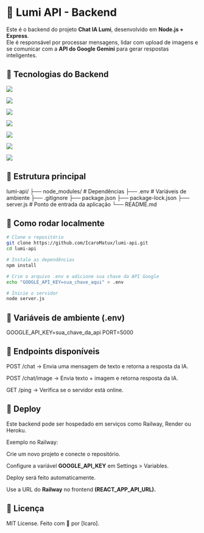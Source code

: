 # 🧠 Lumi API - Backend

Este é o backend do projeto **Chat IA Lumi**, desenvolvido em **Node.js + Express**.  
Ele é responsável por processar mensagens, lidar com upload de imagens e se comunicar com a **API do Google Gemini** para gerar respostas inteligentes.

## 🚀 Tecnologias do Backend

<p>
  <img src="https://img.shields.io/badge/Node.js-339933?style=for-the-badge&logo=nodedotjs&logoColor=white"/>
</p>
<p>
  <img src="https://img.shields.io/badge/Express.js-000000?style=for-the-badge&logo=express&logoColor=white"/>
</p>
<p>
  <img src="https://img.shields.io/badge/CORS-006400?style=for-the-badge&logoColor=white"/>
</p>
<p>
  <img src="https://img.shields.io/badge/dotenv-8DD6F9?style=for-the-badge&logo=dotenv&logoColor=black"/>
</p>
<p>
  <img src="https://img.shields.io/badge/Multer-FF0000?style=for-the-badge&logoColor=white"/>
</p>
<p>
  <img src="https://img.shields.io/badge/Google%20Generative%20AI-4285F4?style=for-the-badge&logo=google&logoColor=white"/>
</p>
<p>
  <img src="https://img.shields.io/badge/Railway-000000?style=for-the-badge&logo=railway&logoColor=white"/>
</p>

## 📂 Estrutura principal

lumi-api/
├── node_modules/ # Dependências
├── .env # Variáveis de ambiente
├── .gitignore
├── package.json
├── package-lock.json
├── server.js # Ponto de entrada da aplicação
└── README.md

## 🚀 Como rodar localmente

```bash
# Clone o repositório
git clone https://github.com/IcaroMatux/lumi-api.git
cd lumi-api

# Instale as dependências
npm install

# Crie o arquivo .env e adicione sua chave da API Google
echo "GOOGLE_API_KEY=sua_chave_aqui" > .env

# Inicie o servidor
node server.js
```

## 🔑 Variáveis de ambiente (.env)

GOOGLE_API_KEY=sua_chave_da_api
PORT=5000

## 📡 Endpoints disponíveis

POST /chat → Envia uma mensagem de texto e retorna a resposta da IA.

POST /chat/image → Envia texto + imagem e retorna resposta da IA.

GET /ping → Verifica se o servidor está online.

## 🚀 Deploy

Este backend pode ser hospedado em serviços como Railway, Render ou Heroku.

Exemplo no Railway:

Crie um novo projeto e conecte o repositório.

Configure a variável **GOOGLE_API_KEY** em Settings > Variables.

Deploy será feito automaticamente.

Use a URL do **Railway** no frontend **(REACT_APP_API_URL).**

## 📄 Licença

MIT License.
Feito com 💚 por [Icaro].
